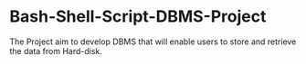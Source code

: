 # Bash-Shell-Script-DBMS-Project
 The Project aim to develop DBMS that will enable users to store and retrieve the data from Hard-disk. 
